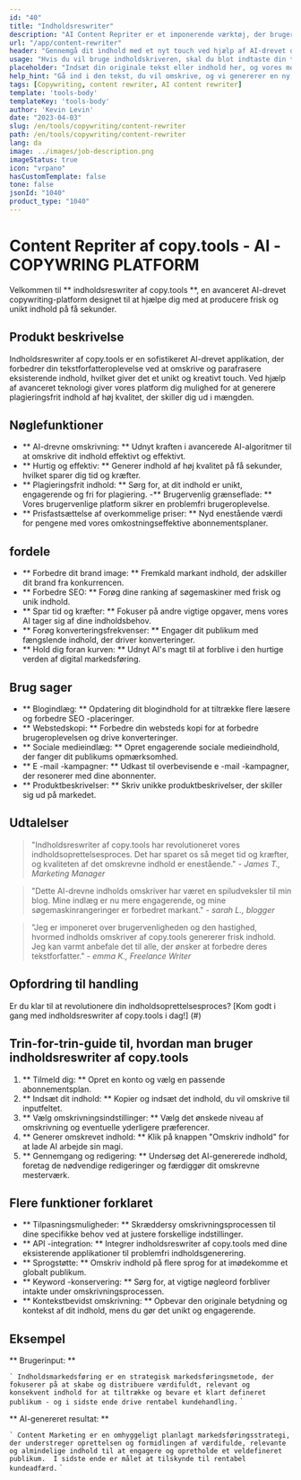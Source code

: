 ```yaml
---
id: "40"
title: "Indholdsreswriter"
description: "AI Content Repriter er et imponerende værktøj, der bruger avancerede AI -algoritmer til automatisk at omskrive og omformulere din inputtekst, hvilket gør den unik, engagerende og mere tiltalende.  Dette værktøj er ideelt til bloggere, tekstforfattere og indholdsskabere, der ønsker at forbedre deres indholdskvalitet og undgå plagieringsproblemer."
url: "/app/content-rewriter"
header: "Gennemgå dit indhold med et nyt touch ved hjælp af AI-drevet omskrivning."
usage: "Hvis du vil bruge indholdskriveren, skal du blot indtaste din tekst, som du vil omskrive.  Dette værktøj genererer derefter en unik, velstruktureret og engagerende version af dit originale indhold, der opretholder dens kontekst og nøgleideer."
placeholder: "Indsæt din originale tekst eller indhold her, og vores modeller omskriver den for at skabe en unik, engagerende og tiltalende version."
help_hint: "Gå ind i den tekst, du vil omskrive, og vi genererer en ny, unik version, mens vi bevarer den originale betydning og kontekst.  Ideel til at forbedre indholdskvaliteten og undgå problemer med plagiering."
tags: [Copywriting, content rewriter, AI content rewriter]
template: 'tools-body'
templateKey: 'tools-body'
author: 'Kevin Levin'
date: "2023-04-03"
slug: /en/tools/copywriting/content-rewriter
path: /en/tools/copywriting/content-rewriter
lang: da
image: ../images/job-description.png
imageStatus: true
icon: "vrpano"
hasCustomTemplate: false
tone: false
jsonId: "1040"
product_type: "1040"
---
```

# Content Repriter af copy.tools - AI -COPYWRING PLATFORM

Velkommen til ** indholdsreswriter af copy.tools **, en avanceret AI-drevet copywriting-platform designet til at hjælpe dig med at producere frisk og unikt indhold på få sekunder.

## Produkt beskrivelse

Indholdsreswriter af copy.tools er en sofistikeret AI-drevet applikation, der forbedrer din tekstforfatteroplevelse ved at omskrive og parafrasere eksisterende indhold, hvilket giver det et unikt og kreativt touch.  Ved hjælp af avanceret teknologi giver vores platform dig mulighed for at generere plagieringsfrit indhold af høj kvalitet, der skiller dig ud i mængden.

## Nøglefunktioner

- ** AI-drevne omskrivning: ** Udnyt kraften i avancerede AI-algoritmer til at omskrive dit indhold effektivt og effektivt.
 - ** Hurtig og effektiv: ** Generer indhold af høj kvalitet på få sekunder, hvilket sparer dig tid og kræfter.
 - ** Plagieringsfrit indhold: ** Sørg for, at dit indhold er unikt, engagerende og fri for plagiering.
 -** Brugervenlig grænseflade: ** Vores brugervenlige platform sikrer en problemfri brugeroplevelse.
 - ** Prisfastsættelse af overkommelige priser: ** Nyd enestående værdi for pengene med vores omkostningseffektive abonnementsplaner.

## fordele

- ** Forbedre dit brand image: ** Fremkald markant indhold, der adskiller dit brand fra konkurrencen.
 - ** Forbedre SEO: ** Forøg dine ranking af søgemaskiner med frisk og unik indhold.
 - ** Spar tid og kræfter: ** Fokuser på andre vigtige opgaver, mens vores AI tager sig af dine indholdsbehov.
 - ** Forøg konverteringsfrekvenser: ** Engager dit publikum med fængslende indhold, der driver konverteringer.
 - ** Hold dig foran kurven: ** Udnyt AI's magt til at forblive i den hurtige verden af ​​digital markedsføring.

## Brug sager

- ** Blogindlæg: ** Opdatering dit blogindhold for at tiltrække flere læsere og forbedre SEO -placeringer.
 - ** Webstedskopi: ** Forbedre din websteds kopi for at forbedre brugeroplevelsen og drive konverteringer.
 - ** Sociale medieindlæg: ** Opret engagerende sociale medieindhold, der fanger dit publikums opmærksomhed.
 - ** E -mail -kampagner: ** Udkast til overbevisende e -mail -kampagner, der resonerer med dine abonnenter.
 - ** Produktbeskrivelser: ** Skriv unikke produktbeskrivelser, der skiller sig ud på markedet.

## Udtalelser

> "Indholdsreswriter af copy.tools har revolutioneret vores indholdsoprettelsesproces. Det har sparet os så meget tid og kræfter, og kvaliteten af ​​det omskrevne indhold er enestående."  - _James T., Marketing Manager_

> "Dette AI-drevne indholds omskriver har været en spiludveksler til min blog. Mine indlæg er nu mere engagerende, og mine søgemaskinrangeringer er forbedret markant."  - _sarah L., blogger_

> "Jeg er imponeret over brugervenligheden og den hastighed, hvormed indholds omskriver af copy.tools genererer frisk indhold. Jeg kan varmt anbefale det til alle, der ønsker at forbedre deres tekstforfatter."  - _emma K., Freelance Writer_

## Opfordring til handling

Er du klar til at revolutionere din indholdsoprettelsesproces?  [Kom godt i gang med indholdsreswriter af copy.tools i dag!] (#)

## Trin-for-trin-guide til, hvordan man bruger indholdsreswriter af copy.tools

1. ** Tilmeld dig: ** Opret en konto og vælg en passende abonnementsplan.
 2. ** Indsæt dit indhold: ** Kopier og indsæt det indhold, du vil omskrive til inputfeltet.
 3. ** Vælg omskrivningsindstillinger: ** Vælg det ønskede niveau af omskrivning og eventuelle yderligere præferencer.
 4. ** Generer omskrevet indhold: ** Klik på knappen "Omskriv indhold" for at lade AI arbejde sin magi.
 5. ** Gennemgang og redigering: ** Undersøg det AI-genererede indhold, foretag de nødvendige redigeringer og færdiggør dit omskrevne mesterværk.

## Flere funktioner forklaret

- ** Tilpasningsmuligheder: ** Skræddersy omskrivningsprocessen til dine specifikke behov ved at justere forskellige indstillinger.
 - ** API -integration: ** Integrer indholdsreswriter af copy.tools med dine eksisterende applikationer til problemfri indholdsgenerering.
 - ** Sprogstøtte: ** Omskriv indhold på flere sprog for at imødekomme et globalt publikum.
 - ** Keyword -konservering: ** Sørg for, at vigtige nøgleord forbliver intakte under omskrivningsprocessen.
 - ** Kontekstbevidst omskrivning: ** Opbevar den originale betydning og kontekst af dit indhold, mens du gør det unikt og engagerende.

## Eksempel

** Brugerinput: **

`` `
 Indholdsmarkedsføring er en strategisk markedsføringsmetode, der fokuserer på at skabe og distribuere værdifuldt, relevant og konsekvent indhold for at tiltrække og bevare et klart defineret publikum - og i sidste ende drive rentabel kundehandling.
 `` `

** AI-genereret resultat: **

`` `
 Content Marketing er en omhyggeligt planlagt markedsføringsstrategi, der understreger oprettelsen og formidlingen af ​​værdifulde, relevante og almindelige indhold til at engagere og opretholde et veldefineret publikum.  I sidste ende er målet at tilskynde til rentabel kundeadfærd.
 `` `
